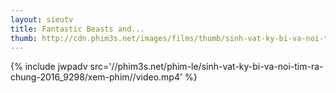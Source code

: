 ```yaml
---
layout: sieutv
title: Fantastic Beasts and...
thumb: http://cdn.phim3s.net/images/films/thumb/sinh-vat-ky-bi-va-noi-tim-ra-chung-2016-fantastic-beasts-and-where-to-find-them-2016-2016.jpg
---
```

{% include jwpadv src='//phim3s.net/phim-le/sinh-vat-ky-bi-va-noi-tim-ra-chung-2016_9298/xem-phim//video.mp4' %}